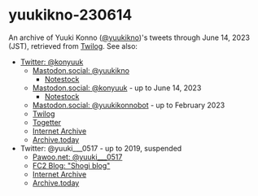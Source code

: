 # yuukikno-230614

An archive of Yuuki Konno ([@yuukikno](https://twitter.com/yuukikno))'s tweets
through June 14, 2023 (JST), retrieved from
[Twilog](https://twilog.togetter.com/yuukikno).  See also:

* [Twitter: @konyuuk](https://twitter.com/yuukikno)
    * [Mastodon.social: @yuukikno](https://mastodon.social/@yuukikno)
        * [Notestock](https://notestock.osa-p.net/@yuukikno@mastodon.social/view)
    * [Mastodon.social: @konyuuk](https://mastodon.social/@konyuuk) - up to June 14, 2023
        * [Notestock](https://notestock.osa-p.net/@konyuuk@mastodon.social/view)
    * [Mastodon.social: @yuukikonnobot](https://mastodon.social/@yuukikonnobot) - up to February 2023
    * [Twilog](https://twilog.togetter.com/yuukikno)
    * [Togetter](https://togetter.com/li/2144709)
    * [Internet Archive](https://web.archive.org/web/*/https://twitter.com/yuukikno/status*)
    * [Archive.today](https://archive.is/https://twitter.com/yuukikno/*)
* Twitter: @yuuki___0517 - up to 2019, suspended
    * [Pawoo.net: @yuuki___0517](https://pawoo.net/@yuuki___0517)
    * [FC2 Blog: "Shogi blog"](https://yuukishogi.blog.fc2.com/)
    * [Internet Archive](https://web.archive.org/web/*/https://twitter.com/yuuki___0517/status*)
    * [Archive.today](https://archive.is/https://twitter.com/yuuki___0517/*)
